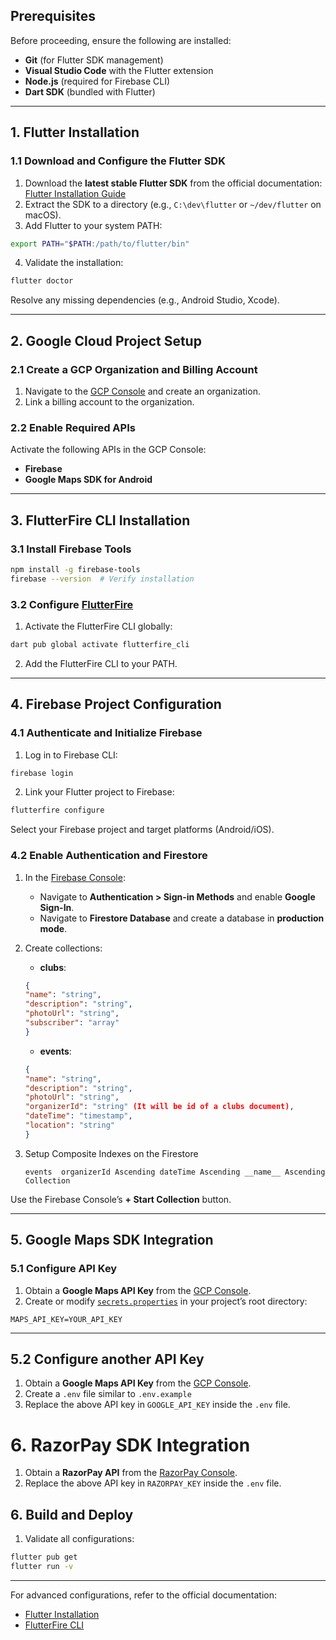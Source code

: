 ## Prerequisites

Before proceeding, ensure the following are installed:

- **Git** (for Flutter SDK management)
- **Visual Studio Code** with the Flutter extension
- **Node.js** (required for Firebase CLI)
- **Dart SDK** (bundled with Flutter)

---

## 1. Flutter Installation

### 1.1 Download and Configure the Flutter SDK

1. Download the **latest stable Flutter SDK** from the official documentation:
[Flutter Installation Guide](https://docs.flutter.dev/get-started/install)
2. Extract the SDK to a directory (e.g., `C:\dev\flutter` or `~/dev/flutter` on macOS).
3. Add Flutter to your system PATH:

```bash
export PATH="$PATH:/path/to/flutter/bin"
```

4. Validate the installation:

```bash
flutter doctor
```

Resolve any missing dependencies (e.g., Android Studio, Xcode).

---

## 2. Google Cloud Project Setup

### 2.1 Create a GCP Organization and Billing Account

1. Navigate to the [GCP Console](https://console.cloud.google.com/) and create an organization.
2. Link a billing account to the organization.

### 2.2 Enable Required APIs

Activate the following APIs in the GCP Console:

- **Firebase**
- **Google Maps SDK for Android**

---

## 3. FlutterFire CLI Installation

### 3.1 Install Firebase Tools

```bash
npm install -g firebase-tools
firebase --version  # Verify installation
```


### 3.2 Configure [FlutterFire](https://firebase.google.com/docs/flutter/setup)

1. Activate the FlutterFire CLI globally:

```bash
dart pub global activate flutterfire_cli
```

2. Add the FlutterFire CLI to your PATH.

---

## 4. Firebase Project Configuration

### 4.1 Authenticate and Initialize Firebase

1. Log in to Firebase CLI:

```bash
firebase login
```

2. Link your Flutter project to Firebase:

```bash
flutterfire configure
```

Select your Firebase project and target platforms (Android/iOS).

### 4.2 Enable Authentication and Firestore

1. In the [Firebase Console](https://console.firebase.google.com/):
    - Navigate to **Authentication > Sign-in Methods** and enable **Google Sign-In**.
    - Navigate to **Firestore Database** and create a database in **production mode**.
2. Create collections:
    - **clubs**:
    ```json
    {
    "name": "string",
    "description": "string",
    "photoUrl": "string",
    "subscriber": "array"
    }
    ```
    - **events**:

    ```json
    {
    "name": "string",
    "description": "string",
    "photoUrl": "string",
    "organizerId": "string" (It will be id of a clubs document),
    "dateTime": "timestamp",
    "location": "string"
    }
    ```
3. Setup Composite Indexes on the Firestore 
    ```
    events	organizerId Ascending dateTime Ascending __name__ Ascending	Collection		
    ```


Use the Firebase Console’s **+ Start Collection** button.

---

## 5. Google Maps SDK Integration

### 5.1 Configure API Key

1. Obtain a **Google Maps API Key** from the [GCP Console](https://console.cloud.google.com/apis/credentials).
2. Create or modify [`secrets.properties`](https://developers.google.com/maps/documentation/android-sdk/secrets-gradle-plugin) in your project’s root directory:

```properties
MAPS_API_KEY=YOUR_API_KEY
```

---

## 5.2 Configure another API Key

1. Obtain a **Google Maps API Key** from the [GCP Console](https://console.cloud.google.com/apis/credentials).
2. Create a `.env` file similar to `.env.example`
2. Replace the above API key in `GOOGLE_API_KEY` inside the `.env` file.

# 6. RazorPay SDK Integration

1. Obtain a **RazorPay API** from the [RazorPay Console](https://easy.razorpay.com/).
2. Replace the above API key in `RAZORPAY_KEY` inside the `.env` file.

## 6. Build and Deploy

1. Validate all configurations:

```bash
flutter pub get
flutter run -v
```


---

For advanced configurations, refer to the official documentation:

- [Flutter Installation](https://docs.flutter.dev/get-started/install)
- [FlutterFire CLI](https://firebase.google.com/docs/flutter/setup)
